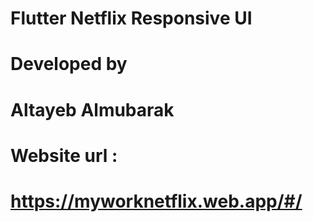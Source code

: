 # Flutter Netflix Responsive UI 
# Developed by 
# Altayeb Almubarak

# Website url : 
# https://myworknetflix.web.app/#/